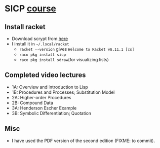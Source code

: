 # SICP [course](https://ocw.mit.edu/courses/6-001-structure-and-interpretation-of-computer-programs-spring-2005)

## Install racket

+ Download scrypt from [here](https://download.racket-lang.org)
+ I install it in `~/.local/racket`
  + `racket --version` gives `Welcome to Racket v8.11.1 [cs]`
  + `raco pkg install sicp`
  + `raco pkg install sdraw`(for visualizing lists)

## Completed video lectures

+ 1A: Overview and Introduction to Lisp
+ 1B: Procedures and Processes; Substitution Model
+ 2A: Higher-order Procedures
+ 2B: Compound Data
+ 3A: Henderson Escher Example
+ 3B: Symbolic Differentiation; Quotation

## Misc

+ I have used the PDF version of the second edition (FIXME: to commit).
